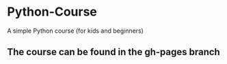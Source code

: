 # Python-Course
A simple Python course (for kids and beginners)

## The course can be found in the gh-pages branch
